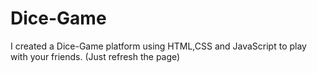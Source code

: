 # Dice-Game
I created a Dice-Game platform using HTML,CSS and JavaScript to play with your friends. 
(Just refresh the page)
